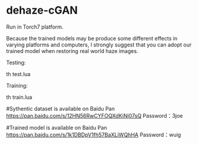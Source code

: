 # dehaze-cGAN
Run in Torch7 platform.

Because the trained models may be produce some different effects in varying platforms and computers, I strongly suggest that you can adopt our trained model when restoring real world haze images.

Testing:

th test.lua

Training:

th train.lua

#Sythentic dataset is available on Baidu Pan
https://pan.baidu.com/s/12HN56RwCYFOQXdKiNj07sQ    Password：3joe

#Trained model is available on Baidu Pan
https://pan.baidu.com/s/1k1DBDpV1fh57BaXLiWQhHA    Password：wuig

